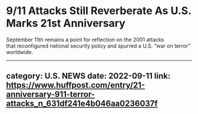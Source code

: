 # 9/11 Attacks Still Reverberate As U.S. Marks 21st Anniversary

September 11th remains a point for reflection on the 2001 attacks that reconfigured national security policy and spurred a U.S. “war on terror” worldwide.

---
category: U.S. NEWS
date: 2022-09-11
link: https://www.huffpost.com/entry/21-anniversary-911-terror-attacks_n_631df241e4b046aa0236037f
---
